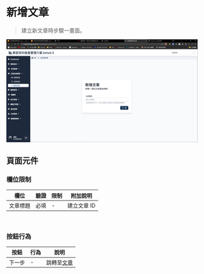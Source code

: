# 新增文章
> 建立新文章時步驟一畫面。

![畫面示意](add-article.png)

## 頁面元件
### 欄位限制
|欄位|	驗證|	限制|	附加說明|
|---|---|---|---|
|文章標題|	必填|	-|	建立文章 ID|

<br>

### 按鈕行為
|按鈕|	行為|	說明|
|---|---|---|
|下一步| -|		跳轉至[文章](Pages/Beauty/content/article.md)|

